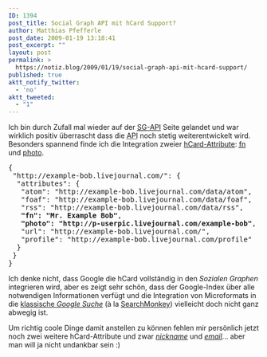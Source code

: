 ```yaml
---
ID: 1394
post_title: Social Graph API mit hCard Support?
author: Matthias Pfefferle
post_date: 2009-01-19 13:18:41
post_excerpt: ""
layout: post
permalink: >
  https://notiz.blog/2009/01/19/social-graph-api-mit-hcard-support/
published: true
aktt_notify_twitter:
  - 'no'
aktt_tweeted:
  - "1"
---
```

Ich bin durch Zufall mal wieder auf der <a href="http://code.google.com/apis/socialgraph/docs/api.html"><abbr title="SocialGraph">SG</abbr>-API</a> Seite gelandet und war wirklich positiv überrascht dass die <abbr title="Application Programming Interface">API</abbr> noch stetig weiterentwickelt wird. Besonders spannend finde ich die Integration zweier <a href="http://buzzword.org.uk/profiles/hCard/1.0/">hCard-Attribute</a>: <abbr title="formatted name"><a href="http://www.w3.org/2006/03/hcard#fn">fn</a></abbr> und <a href="http://www.w3.org/2006/03/hcard#photo">photo</a>.

<pre>{
 "http://example-bob.livejournal.com/": {
  "attributes": {
   "atom": "http://example-bob.livejournal.com/data/atom",
   "foaf": "http://example-bob.livejournal.com/data/foaf",
   "rss": "http://example-bob.livejournal.com/data/rss",
   <strong>"fn": "Mr. Example Bob"</strong>,
   <strong>"photo": "http://p-userpic.livejournal.com/example-bob"</strong>, 
   "url": "http://example-bob.livejournal.com/",
   "profile": "http://example-bob.livejournal.com/profile"
  }
 }
}</pre>

Ich denke nicht, dass Google die hCard vollständig in den <em>Sozialen Graphen</em> integrieren wird, aber es zeigt sehr schön, dass der Google-Index über alle notwendigen Informationen verfügt und die Integration von Microformats in die <a href="http://www.google.de">klassische <em>Google Suche</em></a> (à la <a href="http://notiz.blog/2008/06/19/searchmonkey-fuer-anwender/">SearchMonkey</a>) vielleicht doch nicht ganz abwegig ist.

Um richtig coole Dinge damit anstellen zu können fehlen mir persönlich jetzt noch zwei weitere hCard-Attribute und zwar <a href="http://www.w3.org/2006/03/hcard#nickname"><em>nickname</em></a> und <a href="http://www.w3.org/2006/03/hcard#email"><em>email</em></a>... aber man will ja nicht undankbar sein :)